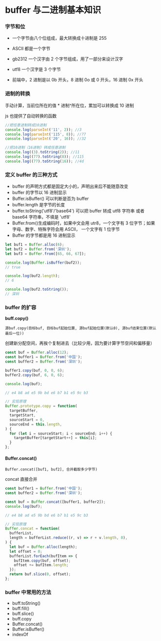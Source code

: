 # buffer 与二进制基本知识

### 字节和位

- 一个字节由八个位组成，最大转换成十进制是 255
- ASCII 都是一个字节
- gb2312 一个汉字由 2 个字节组成，用了一部分来设计汉字
- utf8 一个汉字是 3 个字节

- 前端中，2 进制是以 0b 开头，8 进制 0o 或 0 开头，16 进制 0x 开头

### 进制的转换

手动计算，当前位所在的值 \* 进制^所在位，累加可以转换成 10 进制

js 也提供了自动转换的函数

```js
//把任意进制转成10进制
console.log(parseInt('11', 2)); //3
console.log(parseInt('115', 8)); //77
console.log(parseInt('20', 16)); //32

//把10进制（16进制）转成任意进制
console.log((3).toString(2)); //11
console.log((77).toString(8)); //115
console.log((77).toString(16)); //4d
```

### 定义 buffer 的三种方式

- buffer 的声明方式都是固定大小的，声明出来后不能随意改变
- buffer 的字节以 16 进制显示
- Buffer.isBuffer() 可以判断是否为 buffer
- buffer.length 是字节的长度
- buffer.toString('utf8'/'base64') 可以把 buffer 转成 utf8 字符串 或者 base64 字符串，不填是 'utf8'
- Buffer.from()生成编码时，如果中文会用 utr8，一个文字有 3 位字节；如果字母、数字、特殊字符会用 ASCII， 一个文字有 1 位字节
- Buffer 的字节都是用 16 进制显示

```javascript
let buf1 = Buffer.alloc(6);
let buf2 = Buffer.from('深圳');
let buf3 = Buffer.from([65, 66, 67]);

console.log(Buffer.isBuffer(buf2));
// true

console.log(buf2.length);
// 6

console.log(buf2.toString());
// 深圳
```

### buffer 的扩容

**buff.copy()**

`源buf.copy(目标buf, 目标buf起始位置, 源buf起始位置(默认0), 源buf结束位置(默认最后一位))`

创建新分配空间，再挨个复制进去（比较少用，因为要计算字节空间和偏移量）

```js
const buf = Buffer.alloc(12);
const buffer1 = Buffer.from('中国');
const buffer2 = Buffer.from('深圳');

buffer1.copy(buf, 0, 0, 6);
buffer2.copy(buf, 6, 0, 6);

console.log(buf);

// e4 b8 ad e5 9b bd e6 b7 b1 e5 9c b3
```

```js
// 实现原理
Buffer.prototype.copy = function(
  targetBuffer,
  targetStart,
  sourceStart = 0,
  sourceEnd = this.length,
) {
  for (let i = sourceStart; i < sourceEnd; i++) {
    targetBuffer[targetStart++] = this[i];
  }
};
```

#### Buffer.concat()

`Buffer.concat([buf1, buf2], 合并截取多少字节)`

concat 直接合并

```js
const buffer1 = Buffer.from('中国');
const buffer2 = Buffer.from('深圳');

const buf = Buffer.concat([buffer1, buffer2]);
console.log(buf);

// e4 b8 ad e5 9b bd e6 b7 b1 e5 9c b3
```

```js
// 实现原理
Buffer.concat = function(
  bufferList,
  length = bufferList.reduce((r, v) => r + v.length, 0),
) {
  let buf = Buffer.alloc(length);
  let offset = 0;
  bufferList.forEach(bufItem => {
    bufItem.copy(buf, offset);
    offset += bufItem.length;
  });
  return buf.slice(0, offset);
};
```

### buffer 中常用的方法

- buff.toString()
- buff.fill()
- buff.slice()
- buff.copy
- Buffer.concat()
- Buffer.isBuffer()
- indexOf
